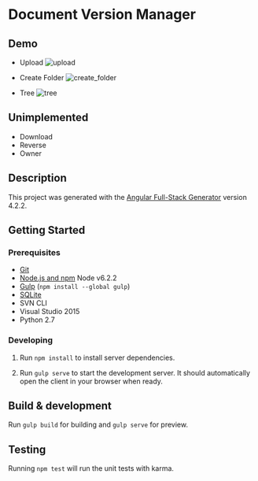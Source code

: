 # Document Version Manager

## Demo

- Upload
  ![upload](https://kyoronet.github.io/image-storage/angular-doc-lab/upload.gif)

- Create Folder
  ![create_folder](https://kyoronet.github.io/image-storage/angular-doc-lab/create_folder.gif)

- Tree
  ![tree](https://kyoronet.github.io/image-storage/angular-doc-lab/tree.gif)

## Unimplemented

- Download
- Reverse
- Owner

## Description

This project was generated with the [Angular Full-Stack Generator](https://github.com/DaftMonk/generator-angular-fullstack) version 4.2.2.

## Getting Started

### Prerequisites

- [Git](https://git-scm.com/)
- [Node.js and npm](nodejs.org) Node v6.2.2
- [Gulp](http://gulpjs.com/) (`npm install --global gulp`)
- [SQLite](https://www.sqlite.org/quickstart.html)
- SVN CLI
- Visual Studio 2015
- Python 2.7

### Developing

1. Run `npm install` to install server dependencies.

2. Run `gulp serve` to start the development server. It should automatically open the client in your browser when ready.

## Build & development

Run `gulp build` for building and `gulp serve` for preview.

## Testing

Running `npm test` will run the unit tests with karma.
